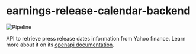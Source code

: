 # earnings-release-calendar-backend

![Pipeline](https://github.com/luisfelipe998/earnings-release-calendar-backend/actions/workflows/pipeline.yml/badge.svg)

API to retrieve press release dates information from Yahoo finance. 
Learn more about it on its [openapi documentation](https://luisfelipe998.github.io/earnings-release-calendar-backend/openapi/v1/erc-backend.html).

